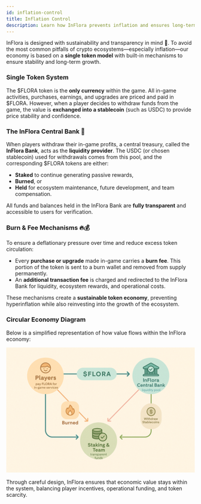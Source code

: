 ```yaml
---
id: inflation-control
title: Inflation Control
description: Learn how InFlora prevents inflation and ensures long-term sustainability.
---
```


InFlora is designed with sustainability and transparency in mind 🌱. To avoid the most common pitfalls of crypto ecosystems—especially inflation—our economy is based on a **single token model** with built-in mechanisms to ensure stability and long-term growth.

### Single Token System

The $FLORA token is the **only currency** within the game. All in-game activities, purchases, earnings, and upgrades are priced and paid in $FLORA. However, when a player decides to withdraw funds from the game, the value is **exchanged into a stablecoin** (such as USDC) to provide price stability and confidence.

### The InFlora Central Bank 🏦

When players withdraw their in-game profits, a central treasury, called the **InFlora Bank**, acts as the **liquidity provider**. The USDC (or chosen stablecoin) used for withdrawals comes from this pool, and the corresponding $FLORA tokens are either:
- **Staked** to continue generating passive rewards,
- **Burned**, or
- **Held** for ecosystem maintenance, future development, and team compensation.

All funds and balances held in the InFlora Bank are **fully transparent** and accessible to users for verification.

### Burn & Fee Mechanisms 🔥💰

To ensure a deflationary pressure over time and reduce excess token circulation:
- Every **purchase or upgrade** made in-game carries a **burn fee**. This portion of the token is sent to a burn wallet and removed from supply permanently.
- An **additional transaction fee** is charged and redirected to the InFlora Bank for liquidity, ecosystem rewards, and operational costs.

These mechanisms create a **sustainable token economy**, preventing hyperinflation while also reinvesting into the growth of the ecosystem.

### Circular Economy Diagram

Below is a simplified representation of how value flows within the InFlora economy:

![InFlora Circular Economy](../../static/img/economic-flow-diagram.png)

Through careful design, InFlora ensures that economic value stays within the system, balancing player incentives, operational funding, and token scarcity.